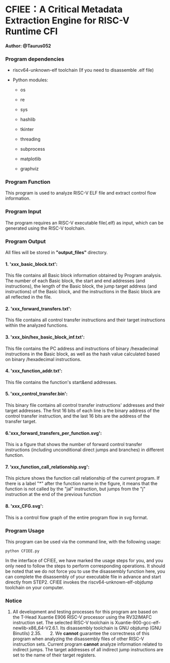 # CFIEE：A Critical Metadata Extraction Engine for RISC-V Runtime CFI

#### Author: @Taurus052

### Program dependencies

- riscv64-unknown-elf toolchain (If you need to disassemble .elf file)

- Python modules:

  - os

  - re

  - sys

  - hashlib

  - tkinter

  - threading

  - subprocess

  - matplotlib

  - graphviz

### Program Function

This program is used to analyze RISC-V ELF file and extract control flow information.

### Program Input

The program requires an RISC-V executable file(.elf) as input, which can be generated using the RISC-V toolchain.

### Program Output

All files will be stored in **"output_files"** directory.

#### 1. 'xxx_basic_block.txt':

This file contains all Basic block information obtained by Program analysis. The number of each Basic block, the start and end addresses (and instructions), the length of the Basic block, the jump target address (and instructions) of the Basic block, and the instructions in the Basic block are all reflected in the file.

#### 2. 'xxx_forward_transfers.txt':

This file contains all control transfer instructions and their target instructions within the analyzed functions.

#### 3. 'xxx_bin/hex_basic_block_inf.txt':

This file contains the PC address and instructions of binary /hexadecimal instructions in the Basic block, as well as the hash value calculated based on binary /hexadecimal instructions.

#### 4. 'xxx_function_addr.txt':

This file contains the function's start\&end addresses.

#### 5. 'xxx_control_transfer.bin':

This binary file contains all control transfer instructions' addresses and their target addresses. The first 16 bits of each line is the binary address of the control transfer instruction, and the last 16 bits are the address of the transfer target.

#### 6.'xxx_forward_transfers_per_function.svg':

This is a figure that shows the number of forward control transfer instructions (including unconditional direct jumps and branches) in different function.

#### 7. ‘xxx_function_call_relationship.svg':

This picture shows the function call relationship of the current program. If there is a label "\*" after the function name in the figure, it means that the function is not called by the "jal" instruction, but jumps from the "j" instruction at the end of the previous function

#### 8. 'xxx_CFG.svg':

This is a control flow graph of the entire program flow in svg format.

### Program Usage

This program can be used via the command line, with the following usage:

    python CFIEE.py

In the interface of CFIEE, we have marked the usage steps for you, and you only need to follow the steps to perform corresponding operations. It should be noted that we do not force you to use the disassembly function here, you can complete the disassembly of your executable file in advance and start directly from STEP2. CFIEE invokes the riscv64-unknown-elf-objdump toolchain on your computer.

### Notice

1. All development and testing processes for this program are based on the T-Head Xuantie E906 RISC-V processor using the RV32IMAFC instruction set. The selected RISC-V toolchain is Xuantie-900-gcc-elf-newlib-x86_64-V2.6.1. Its disassembly toolchain is GNU objdump (GNU Binutils) 2.35.
      2. We **cannot** guarantee the correctness of this program when analyzing the disassembly files of other RISC-V instruction sets.
Current program **cannot** analyze information related to indirect jumps. The target addresses of all indirect jump instructions are set to the name of their target registers.
